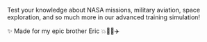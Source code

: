 Test your knowledge about NASA missions, military aviation, space exploration, and so much more in our advanced training simulation!

✨ Made for my epic brother Eric 💥👨‍🚀✈️